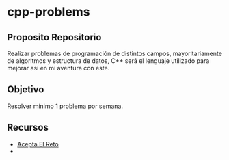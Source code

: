 # cpp-problems

## Proposito Repositorio

<p>
  Realizar problemas de programación de distintos campos, mayoritariamente de algoritmos y estructura de datos, C++ será el lenguaje utilizado para mejorar así en mi aventura con este.
</p>

## Objetivo
<p>
  Resolver mínimo 1 problema por semana. 
</p>

## Recursos

*  [Acepta El Reto](https://aceptaelreto.com/)
*  



